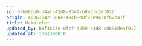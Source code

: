 ```yaml
---
id: 6fbb6bb0-d4af-42d8-834f-b8e3fc36f02b
origin: 40361042-580e-49cb-b8f2-e9430f62ba7f
title: Makaleler
updated_by: b8f3533e-0fcf-42b9-a3d8-c8691deaf917
updated_at: 1661380010
---
```

